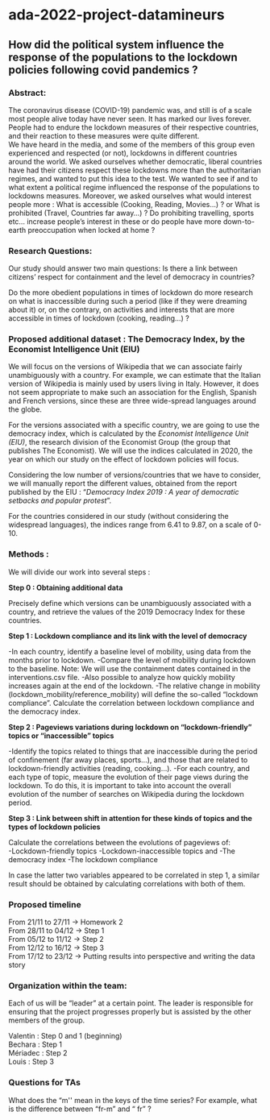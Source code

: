 # ada-2022-project-datamineurs
## How did the political system influence the response of the populations to the lockdown policies following covid pandemics ?

### Abstract: 

The coronavirus disease (COVID-19) pandemic was, and still is of a scale most people alive today have never seen. It has marked our lives forever. People had to endure the lockdown measures of their respective countries, and their reaction to these measures were quite different.  
We have heard in the media, and some of the members of this group even experienced and respected (or not), lockdowns in different countries around the world. We asked ourselves whether democratic, liberal countries have had their citizens respect these lockdowns more than the authoritarian regimes, and wanted to put this idea to the test. We wanted to see if  and to what extent a political regime influenced the response of the populations to lockdowns measures. Moreover, we asked ourselves what would interest people more : What is accessible (Cooking, Reading, Movies…) ? or What is prohibited (Travel, Countries far away…) ? Do prohibiting travelling, sports etc… increase people’s interest in these or do people have more down-to-earth preoccupation when locked at home ?

### Research Questions:

Our study should answer two main questions:
Is there a link between citizens’ respect for containment and the level of democracy in countries?

Do the more obedient populations in times of lockdown do more research on what is inaccessible during such a period (like if they were dreaming about it) or, on the contrary, on activities and interests that are more accessible in times of lockdown (cooking, reading…) ?

### Proposed additional dataset : The Democracy Index, by the Economist Intelligence Unit (EIU)

We will focus on the versions of Wikipedia that we can associate fairly unambiguously with a country. For example, we can estimate that the Italian version of Wikipedia is mainly used by users living in Italy. However, it does not seem appropriate to make such an association for the English, Spanish and French versions, since these are three wide-spread languages around the globe. 

For the versions associated with a specific country, we are going to use the democracy index, which is calculated by the *Economist Intelligence Unit (EIU)*, the research division of the Economist Group (the group that publishes The Economist). We will use the indices calculated in 2020, the year on which our study on the effect of lockdown policies will focus.

Considering the low number of versions/countries that we have to consider, we will manually report the different values, obtained from the report published by the EIU : “*Democracy Index 2019 : A year of democratic setbacks and popular protest*”. 

For the countries considered in our study (without considering the widespread languages), the indices range from 6.41 to 9.87, on a scale of 0-10.

### Methods :

We will divide our work into several steps :

**Step 0 : Obtaining additional data**

Precisely define which versions can be unambiguously associated with a country, and retrieve the values of the 2019 Democracy Index for these countries.

**Step 1 : Lockdown compliance and its link with the level of democracy**

-In each country, identify a baseline level of mobility, using data from the months prior to lockdown. 
-Compare the level of mobility during lockdown to the baseline.
Note: We will use the containment dates contained in the interventions.csv file.
-Also possible to analyze how quickly mobility increases again at the end of the lockdown.
-The relative change in mobility (lockdown_mobility/reference_mobility) will define the so-called “lockdown compliance”. Calculate the correlation between lockdown compliance and the democracy index.

**Step 2 : Pageviews variations during lockdown on “lockdown-friendly” topics or “inaccessible” topics**

-Identify the topics related to things that are inaccessible during the period of confinement (far away places, sports…), and those that are related to lockdown-friendly activities (reading, cooking…).
-For each country, and each type of topic, measure the evolution of their page views during the lockdown. To do this, it is important to take into account the overall evolution of the number of searches on Wikipedia during the lockdown period.

**Step 3 : Link between shift in attention for these kinds of topics and the types of lockdown policies**

Calculate the correlations between the evolutions of pageviews of:  
	-Lockdown-friendly topics
	-Lockdown-inaccessible topics
and
	-The democracy index
	-The lockdown compliance

In case the latter two variables appeared to be correlated in step 1, a similar result should be obtained by calculating correlations with both of them.



### Proposed timeline

From 21/11 to 27/11 → Homework 2  
From 28/11 to 04/12 → Step 1  
From 05/12 to 11/12 → Step 2  
From 12/12 to 16/12 → Step 3  
From 17/12 to 23/12  → Putting results into perspective and writing the data story  

### Organization within the team:

Each of us will be “leader” at a certain point. The leader is responsible for ensuring that the project progresses properly but is assisted by the other members of the group.

Valentin : Step 0 and 1 (beginning)  
Bechara : Step 1  
Mériadec : Step 2  
Louis : Step 3  


### Questions for TAs

What does the “m'' mean in the keys of the time series? For example, what is the difference between “fr-m” and “ fr” ?


